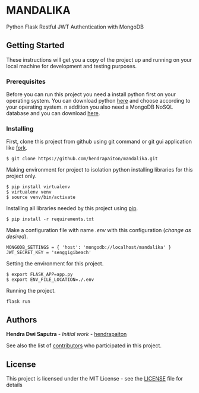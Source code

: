 # MANDALIKA

Python Flask Restful JWT Authentication with MongoDB


## Getting Started

These instructions will get you a copy of the project up and running on your local machine for development 
and testing purposes.

### Prerequisites
Before you can run this project you need a install python first on your operating system.
You can download python [here](https://www.python.org/downloads/) and choose according to your operating system.
n addition you also need a MongoDB NoSQL database and you can download 
[here](https://www.mongodb.com/download-center/community).

### Installing

First, clone this project from github using git command or git gui application like [fork](https://git-fork.com/).
```
$ git clone https://github.com/hendrapaiton/mandalika.git
```

Making environment for project to isolation python installing libraries for this project only.
```
$ pip install virtualenv
$ virtualenv venv
$ source venv/bin/activate
```

Installing all libraries needed by this project using [pip](https://pypi.org/project/pip/).
```
$ pip install -r requirements.txt
```

Make a configuration file with name *.env* with this configuration (_change as desired_).
```
MONGODB_SETTINGS = { 'host': 'mongodb://localhost/mandalika' }
JWT_SECRET_KEY = 'senggigibeach'
```

Setting the environment for this project.
```
$ export FLASK_APP=app.py
$ export ENV_FILE_LOCATION=./.env
``` 

Running the project.
```
flask run
```


## Authors

**Hendra Dwi Saputra** - *Initial work* - [hendrapaiton](https://github.com/hendrapaiton)

See also the list of [contributors](https://github.com/your/project/contributors) who participated in this project.


## License
This project is licensed under the MIT License - see the [LICENSE](LICENSE) file for details
